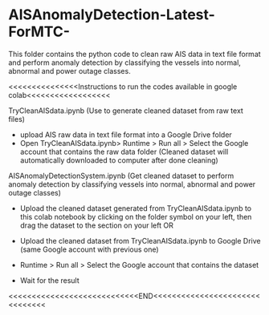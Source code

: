 # AISAnomalyDetection-Latest-ForMTC-
This folder contains the python code to clean raw AIS data in text file format and perform anomaly detection by classifying the vessels into normal, abnormal and power outage classes.



<<<<<<<<<<<<<<<Instructions to run the codes available in google colab<<<<<<<<<<<<<<<<<<

TryCleanAISdata.ipynb (Use to generate cleaned dataset from raw text files)
- upload AIS raw data in text file format into a Google Drive folder
- Open TryCleanAISdata.ipynb> Runtime > Run all > Select the Google account that contains the raw data folder
(Cleaned dataset will automatically downloaded to computer after done cleaning)

AISAnomalyDetectionSystem.ipynb (Get cleaned dataset to perform anomaly detection by classifying vessels into normal, abnormal and power outage classes)
- Upload the cleaned dataset generated from TryCleanAISdata.ipynb to this colab notebook by clicking on the folder symbol on your left, then drag the dataset to the section on your left
OR
- Upload the cleaned dataset from TryCleanAISdata.ipynb to Google Drive (same Google account with previous one)
- Runtime > Run all > Select the Google account that contains the dataset

- Wait for the result

<<<<<<<<<<<<<<<<<<<<<<<<<<<<END<<<<<<<<<<<<<<<<<<<<<<<<<<<<<<<
